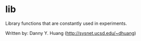 lib
=======

Library functions that are constantly used in experiments.

Written by: Danny Y. Huang (http://sysnet.ucsd.edu/~dhuang)

